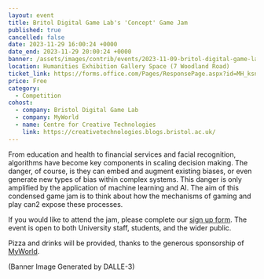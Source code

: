 ```yaml
---
layout: event
title: Britol Digital Game Lab's 'Concept' Game Jam
published: true
cancelled: false
date: 2023-11-29 16:00:24 +0000
date_end: 2023-11-29 20:00:24 +0000
banner: /assets/images/contrib/events/2023-11-09-britol-digital-game-labs-concept-game-jam.jpg
location: Humanities Exhibition Gallery Space (7 Woodland Road)
ticket_link: https://forms.office.com/Pages/ResponsePage.aspx?id=MH_ksn3NTkql2rGM8aQVGwHBrGi7VX1OnOFOJyBYzwtUNlFMUloyM1NCU1pBMkdLR0hDTThaRlA4Ty4u
price: Free
category:
  - Competition
cohost:
  - company: Bristol Digital Game Lab
  - company: MyWorld
  - name: Centre for Creative Technologies
    link: https://creativetechnologies.blogs.bristol.ac.uk/
---
```

From education and health to financial services and facial recognition, algorithms have become key components in scaling decision making. The danger, of course, is they can embed and augment existing biases, or even generate new types of bias within complex systems. This danger is only amplified by the application of machine learning and AI. The aim of this condensed game jam is to think about how the mechanisms of gaming and play can2 expose these processes.

If you would like to attend the jam, please complete our [sign up form](https://forms.office.com/Pages/ResponsePage.aspx?id=MH_ksn3NTkql2rGM8aQVGwHBrGi7VX1OnOFOJyBYzwtUNlFMUloyM1NCU1pBMkdLR0hDTThaRlA4Ty4u). The event is open to both University staff, students, and the wider public.

Pizza and drinks will be provided, thanks to the generous sponsorship of [MyWorld](https://www.myworld-creates.com/).

(Banner Image Generated by DALLE-3)
